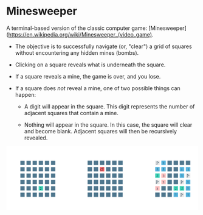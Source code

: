 # Minesweeper

A terminal-based version of the classic computer game: [Minesweeper](https://en.wikipedia.org/wiki/Minesweeper_(video_game).

- The objective is to successfully navigate (or, "clear") a grid of squares without encountering any hidden mines (bombs).

- Clicking on a square reveals what is underneath the square.

- If a square reveals a mine, the game is over, and you lose.

- If a square does _not_ reveal a mine, one of two possible things can happen:

  - A digit will appear in the square. This digit represents the number of adjacent squares that contain a mine.

  - Nothing will appear in the square. In this case, the square will clear and become blank. Adjacent squares will then be recursively revealed.

![](minesweeper-screenshot.svg)
